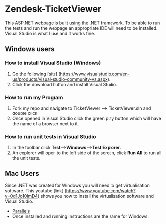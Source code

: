 # Zendesk-TicketViewer

This ASP.NET webpage is built using the .NET framework. To be able to run the tests and run the webpage an appropriate IDE will need to be installed. Visual Studio is what I use and it works fine.

## Windows users

### How to install Visual Studio (Windows)

1. Go the following [site] (https://www.visualstudio.com/en-us/products/visual-studio-community-vs.aspx).
2. Click the download button and install Visual Studio.

### How to run my Program

1. Fork my repo and navigate to TicketViewer --> TicketViewer.sln and double click
2. Once opened in Visual Studio click the green play button which will have the name of a browser next to it.

### How to run unit tests in Visual Studio

1. In the toolbar click **Test**-->**Windows**-->**Test Explorer**.
2.  An explorer will open to the left side of the screen, click **Run All** to run all the unit tests.
  
## Mac Users
Since .NET was created for Windows you will need to get virtualisation software. This youtube [link] (https://www.youtube.com/watch?v=0d1Jo10lmD4) shows you how to install the virtualisation software and Visual Studio.
- [Parallels](http://www.parallels.com/au/products/desktop/download/)
- Once installed and running instructions are the same for Windows.
